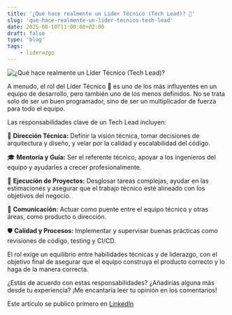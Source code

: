```yaml
---
title: '¿Qué hace realmente un Líder Técnico (Tech Lead)? 🚀'
slug: 'que-hace-realmente-un-lider-tecnico-tech-lead'
date: 2025-08-10T11:00:00+02:00
draft: false
type: 'blog'
tags: 
    - liderazgo    
---
```


![](/images/blog/20250810-que-hace-realmente-un-lider-tecnico-tech-lead.jpeg "¿Qué hace realmente un Líder Técnico (Tech Lead)?")

A menudo, el rol del Líder Técnico 🚀 es uno de los más influyentes en un equipo de desarrollo, pero también uno 
de los menos definidos. No se trata solo de ser un buen programador, sino de ser un multiplicador de fuerza para 
todo el equipo.

Las responsabilidades clave de un Tech Lead incluyen:

🧭 **Dirección Técnica:** Definir la visión técnica, tomar decisiones de arquitectura y diseño, y velar por la calidad y escalabilidad del código.

🎓 **Mentoría y Guía:** Ser el referente técnico, apoyar a los ingenieros del equipo y ayudarles a crecer profesionalmente.

🎯 **Ejecución de Proyectos:** Desglosar tareas complejas, ayudar en las estimaciones y asegurar que el trabajo técnico esté alineado con los objetivos del negocio.

💬 **Comunicación:** Actuar como puente entre el equipo técnico y otras áreas, como producto o dirección.

🛡️ **Calidad y Procesos:** Implementar y supervisar buenas prácticas como revisiones de código, testing y CI/CD.

El rol exige un equilibrio entre habilidades técnicas y de liderazgo, con el objetivo final de asegurar que el equipo 
construya el producto correcto y lo haga de la manera correcta.

¿Estás de acuerdo con estas responsabilidades? ¿Añadirías alguna más desde tu experiencia? ¡Me encantaría leer tu opinión en los comentarios!

Este artículo se publicó primero en [LinkedIn](https://www.linkedin.com/posts/davidcortocamacho_liderazgotecnico-techlead-desarrollodesoftware-activity-7360233451628769280-U6PJ)
